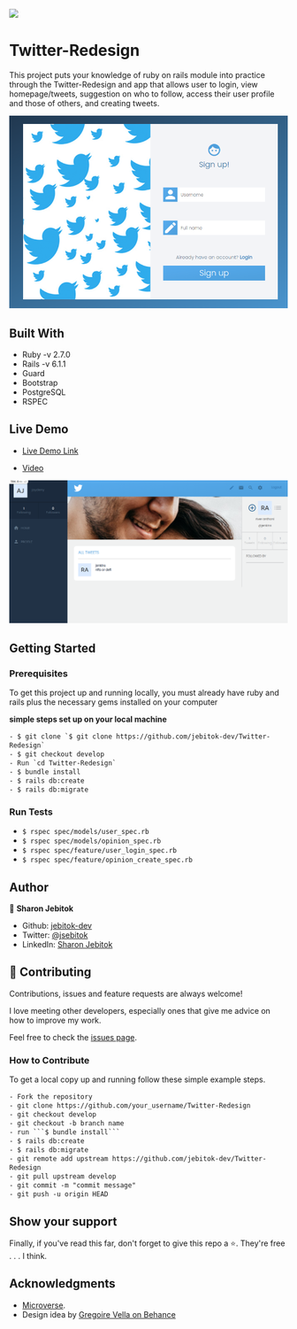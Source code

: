![](https://img.shields.io/badge/Microverse-blueviolet)

# Twitter-Redesign

This project puts your knowledge of ruby on rails module into practice through the Twitter-Redesign and app that allows user to login, view homepage/tweets, suggestion on who to follow, access their user profile and those of others, and creating tweets.

![screenshot](./app/assets/images/signup-twitter.png)

## Built With

- Ruby -v 2.7.0
- Rails -v 6.1.1
- Guard
- Bootstrap
- PostgreSQL
- RSPEC

## Live Demo

- [Live Demo Link](https://fierce-spire-26749.herokuapp.com/)

- [Video](https://www.loom.com/share/459aebb647ef46daab87de530ccd8970)

![screenshot](./app/assets/images/twitter-prof.png)

## Getting Started

### Prerequisites

To get this project up and running locally, you must already have ruby and rails plus the necessary gems installed on your computer

**simple steps set up on your local machine**

```
- $ git clone `$ git clone https://github.com/jebitok-dev/Twitter-Redesign`
- $ git checkout develop
- Run `cd Twitter-Redesign`
- $ bundle install
- $ rails db:create
- $ rails db:migrate
```

### Run Tests

- `$ rspec spec/models/user_spec.rb `
- `$ rspec spec/models/opinion_spec.rb`
- `$ rspec spec/feature/user_login_spec.rb`
- `$ rspec spec/feature/opinion_create_spec.rb`

## Author

👤 **Sharon Jebitok**

- Github: [jebitok-dev](https://github.com/jebitok-dev)
- Twitter: [@jsebitok](https://twitter.com/jsebitok)
- LinkedIn: [Sharon Jebitok](https://www.linkedin.com/in/sharon-jebitok/)

## 🤝 Contributing

Contributions, issues and feature requests are always welcome!

I love meeting other developers, especially ones that give me advice on how to improve my work.

Feel free to check the [issues page](https://github.com/jebitok-dev/Twitter-Redesign/issues).

### How to Contribute

To get a local copy up and running follow these simple example steps.

````
- Fork the repository
- git clone https://github.com/your_username/Twitter-Redesign
- git checkout develop
- git checkout -b branch name
- run ```$ bundle install```
- $ rails db:create
- $ rails db:migrate
- git remote add upstream https://github.com/jebitok-dev/Twitter-Redesign
- git pull upstream develop
- git commit -m "commit message"
- git push -u origin HEAD
````

## Show your support

Finally, if you've read this far, don't forget to give this repo a ⭐️. They're free . . . I think.

## Acknowledgments

- [Microverse](https://microverse.org).
- Design idea by [Gregoire Vella on Behance](https://www.behance.net/gregoirevella)

<!-- ## 📝 License -->
